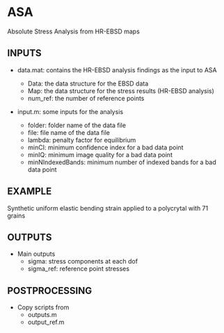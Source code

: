 # ASA
Absolute Stress Analysis from HR-EBSD maps

## INPUTS
- data.mat: contains the HR-EBSD analysis findings as the input to ASA
  - Data: the data structure for the EBSD data
  - Map: the data structure for the stress results (HR-EBSD analysis)
  - num_ref: the number of reference points

- input.m: some inputs for the analysis
  - folder: folder name of the data file
  - file: file name of the data file
  - lambda: penalty factor for equilibrium
  - minCI: minimum confidence index for a bad data point
  - minIQ: minimum image quality for a bad data point
  - minNIndexedBands: minimum number of indexed bands for a bad data point

## EXAMPLE
Synthetic uniform elastic bending strain applied to a polycrytal with 71 grains 

## OUTPUTS
- Main outputs
  - sigma: stress components at each dof
  - sigma_ref: reference point stresses

## POSTPROCESSING
- Copy scripts from
  - outputs.m
  - output_ref.m
